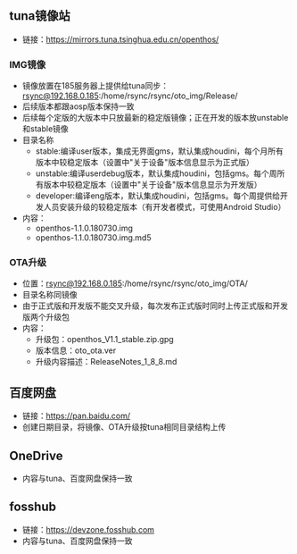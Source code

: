 ## tuna镜像站
- 链接：https://mirrors.tuna.tsinghua.edu.cn/openthos/
### IMG镜像
- 镜像放置在185服务器上提供给tuna同步：rsync@192.168.0.185:/home/rsync/rsync/oto_img/Release/
- 后续版本都跟aosp版本保持一致
- 后续每个定版的大版本中只放最新的稳定版镜像；正在开发的版本放unstable和stable镜像
- 目录名称
   - stable:编译user版本，集成无界面gms，默认集成houdini，每个月所有版本中较稳定版本（设置中"关于设备"版本信息显示为正式版）
   - unstable:编译userdebug版本，默认集成houdini，包括gms。每个周所有版本中较稳定版本（设置中"关于设备"版本信息显示为开发版）
   - developer:编译eng版本，默认集成houdini，包括gms。每个周提供给开发人员安装升级的较稳定版本（有开发者模式，可使用Android Studio）
- 内容：
   - openthos-1.1.0.180730.img
   - openthos-1.1.0.180730.img.md5
### OTA升级
- 位置：rsync@192.168.0.185:/home/rsync/rsync/oto_img/OTA/
- 目录名称同镜像
- 由于正式版和开发版不能交叉升级，每次发布正式版时同时上传正式版和开发版两个升级包
- 内容：
   - 升级包：openthos_V1.1_stable.zip.gpg
   - 版本信息：oto_ota.ver
   - 升级内容描述：ReleaseNotes_1_8_8.md

## 百度网盘
- 链接：https://pan.baidu.com/
- 创建日期目录，将镜像、OTA升级按tuna相同目录结构上传

## OneDrive
- 内容与tuna、百度网盘保持一致

## fosshub
- 链接：https://devzone.fosshub.com
- 内容与tuna、百度网盘保持一致
